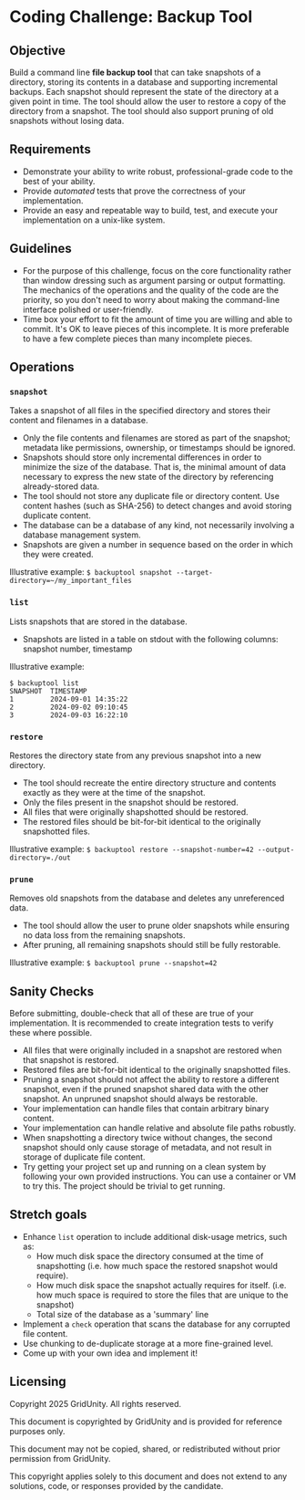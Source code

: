 # Coding Challenge: Backup Tool

## Objective

Build a command line **file backup tool** that can take snapshots of a directory, storing its contents in a database and
supporting incremental backups.
Each snapshot should represent the state of the directory at a given point in time.
The tool should allow the user to restore a copy of the directory from a snapshot.
The tool should also support pruning of old snapshots without losing data.

## Requirements

- Demonstrate your ability to write robust, professional-grade code to the best of your ability.
- Provide *automated* tests that prove the correctness of your implementation.
- Provide an easy and repeatable way to build, test, and execute your
  implementation on a unix-like system.

## Guidelines

- For the purpose of this challenge, focus on the core functionality rather than window dressing such as argument
  parsing or output formatting. The mechanics of the operations and the quality of the code are the priority, so you
  don't need to worry about making the command-line interface polished or user-friendly.
- Time box your effort to fit the amount of time you are willing and able to commit. It's OK to leave pieces of this
  incomplete. It is more preferable to have a few complete pieces than many incomplete pieces.

## Operations

### `snapshot`

Takes a snapshot of all files in the specified directory and stores their content and filenames in a database.

- Only the file contents and filenames are stored as part of the snapshot; metadata like permissions, ownership, or
  timestamps should be ignored.
- Snapshots should store only incremental differences in order to minimize the size of the database. That is, the
  minimal amount of data necessary to express the new state of the directory by referencing already-stored data.
- The tool should not store any duplicate file or directory content. Use content hashes (such as SHA-256) to detect
  changes and avoid storing duplicate content.
- The database can be a database of any kind, not necessarily involving a database management system.
- Snapshots are given a number in sequence based on the order in which they were created.

Illustrative example: `$ backuptool snapshot --target-directory=~/my_important_files`

### `list`

Lists snapshots that are stored in the database.

- Snapshots are listed in a table on stdout with the following columns: snapshot number, timestamp

Illustrative example:

```
$ backuptool list
SNAPSHOT  TIMESTAMP
1         2024-09-01 14:35:22
2         2024-09-02 09:10:45
3         2024-09-03 16:22:10
```

### `restore`

Restores the directory state from any previous snapshot into a new directory.

- The tool should recreate the entire directory structure and contents
  exactly as they were at the time of the snapshot.
- Only the files present in the snapshot should be restored.
- All files that were originally shapshotted should be restored.
- The restored files should be bit-for-bit identical to the originally
  snapshotted files.

Illustrative example: `$ backuptool restore --snapshot-number=42 --output-directory=./out`

### `prune`

Removes old snapshots from the database and deletes any unreferenced data.

- The tool should allow the user to prune older snapshots while ensuring no data loss from the remaining snapshots.
- After pruning, all remaining snapshots should still be fully restorable.

Illustrative example: `$ backuptool prune --snapshot=42`

## Sanity Checks

Before submitting, double-check that all of these are true of your implementation.
It is recommended to create integration tests to verify these where possible.

- All files that were originally included in a snapshot are restored when that
  snapshot is restored.
- Restored files are bit-for-bit identical to the originally snapshotted files.
- Pruning a snapshot should not affect the ability to restore a different
  snapshot, even if the pruned snapshot shared data with the other snapshot. An
  unpruned snapshot should always be restorable.
- Your implementation can handle files that contain arbitrary binary content.
- Your implementation can handle relative and absolute file paths robustly.
- When snapshotting a directory twice without changes, the second snapshot
  should only cause storage of metadata, and not result in storage of duplicate
  file content.
- Try getting your project set up and running on a clean system by following
  your own provided instructions. You can use a container or VM to try this.
  The project should be trivial to get running.

## Stretch goals

- Enhance `list` operation to include additional disk-usage metrics, such as:
    - How much disk space the directory consumed at the time of snapshotting (i.e. how much space the restored snapshot would require).
    - How much disk space the snapshot actually requires for itself.  (i.e. how much space is required to store the files that are unique to the snapshot)
    - Total size of the database as a 'summary' line
- Implement a `check` operation that scans the database for any corrupted file content.
- Use chunking to de-duplicate storage at a more fine-grained level.
- Come up with your own idea and implement it!

## Licensing

Copyright 2025 GridUnity. All rights reserved.

This document is copyrighted by GridUnity and is provided for reference purposes only.

This document may not be copied, shared, or redistributed without prior
permission from GridUnity.

This copyright applies solely to this document and does not extend to any
solutions, code, or responses provided by the candidate.
